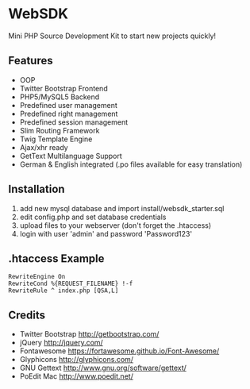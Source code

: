 WebSDK
=========

Mini PHP Source Development Kit to start new projects quickly!

Features
--------
- OOP
- Twitter Bootstrap Frontend
- PHP5/MySQL5 Backend
- Predefined user management
- Predefined right management
- Predefined session management
- Slim Routing Framework
- Twig Template Engine
- Ajax/xhr ready
- GetText Multilanguage Support
- German & English integrated (.po files available for easy translation)

Installation
------------
1. add new mysql database and import install/websdk_starter.sql
2. edit config.php and set database credentials
3. upload files to your webserver (don't forget the .htaccess)
4. login with user 'admin' and password 'Password123'

.htaccess Example
-----------------
```
RewriteEngine On
RewriteCond %{REQUEST_FILENAME} !-f
RewriteRule ^ index.php [QSA,L]
```

Credits
-------
- Twitter Bootstrap http://getbootstrap.com/
- jQuery http://jquery.com/
- Fontawesome https://fortawesome.github.io/Font-Awesome/
- Glyphicons http://glyphicons.com/
- GNU Gettext http://www.gnu.org/software/gettext/
- PoEdit Mac http://www.poedit.net/
